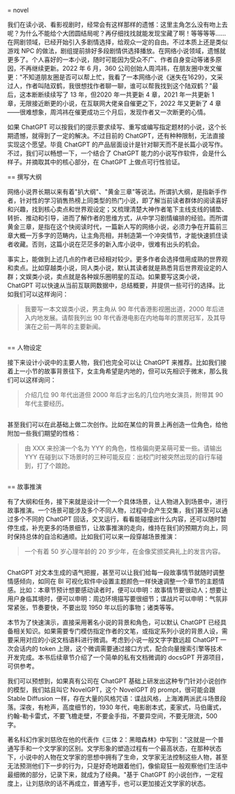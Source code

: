 = novel

我们在读小说、看影视剧时，经常会有这样那样的遗憾：这里主角怎么没有吻上去呢？为什么不能给个大团圆结局呢？再仔细找找就能发现宝藏了啊！等等等等……在网剧领域，已经开始引入多剧情选择，给观众一定的自由。不过本质上还是类似游戏 NPC 的做法，剧组提前排好多段剧情供选择播放。在网络小说领域，遗憾就更多了。个人喜好的一本小说，随时可能因为受众不广、作者自身变动等诸多原因，不再继续更新。2022 年 6 月，360 公司创始人周鸿祎，在朋友圈中发文催更："不知道朋友圈是否可以帮上忙，我看了一本网络小说《迷失在1629》，文采过人，作者叫陆双鹤，我很想找作者聊一聊，谁可以帮我找到这个陆双鹤？"最后，这本断断续续写了 13 年，但2020 年一共更新 4 章，2021 年一共更新 1 章，无限接近断更的小说，在互联网大佬亲自催更之下，2022 年又更新了 4 章——很难想象，周鸿祎在催更成功三个月后，发现作者又一次断更的心情。

如果 ChatGPT 可以按我们的提示要求续写、重写或编写指定题材的小说，这个长期遗憾，就得到了一定的解决。不过目前的 ChatGPT，还有种种限制，无法直接实现这个愿望。毕竟 ChatGPT 的产品层面设计是针对聊天而不是长篇小说写作。不过，我们可以畅想一下，一个结合了 ChatGPT 能力的小说写作软件，会是什么样子。并摘取其中的核心部分，在 ChatGPT 上做点可行性验证。

== 撰写大纲

网络小说界长期以来有着"扒大纲"、"黄金三章"等说法。所谓扒大纲，是指新手作者，针对性的学习销售热榜上同类型的热门小说，即了解当前读者群体的阅读喜好和兴趣，找到核心卖点和世界观设定；又梳理清楚大神作者笔下主线支线的铺垫、转折、推动和引导，进而了解作者的思维方式，从中学习剧情编排的经验。而所谓黄金三章，是指在这个快阅读时代，一篇新人写的网络小说，必须力争在开篇前三章大概一万多字的范畴内，让主角亮相，并制造第一个冲突情节，才能快速抓住读者收藏。否则，这篇小说在茫茫多的新入库小说中，很难有出头的机会。

事实上，能做到上述几点的作者已经相对较少。更多作者会选择借用成熟的世界观和卖点。比如穿越类小说，同人类小说，默认其读者就是熟悉背后世界观设定的人群；文娱类小说，卖点就是各种娱乐圈明星的互动。如果要写这类小说，ChatGPT 可以快速从当前互联网数据中，总结概要，并提供一些可行的选择。比如我们可以这样询问：

> 我要写一本文娱类小说，男主角从 90 年代香港影视圈出道，2000 年后进入内地发展。请帮我列出 90 年代香港电影在内地每年的票房冠军，及其导演在之前一两年的主要新闻。

![]()

== 人物设定

接下来设计小说中的主要人物，我们也完全可以让 ChatGPT 来推荐。比如我们接着上一小节的故事背景往下，女主角希望是内地的，但可以先相识于微末，那么我们可以这样询问：

> 介绍几位 90 年代出道但 2000 年后才出名的几位内地女演员，附带其 90 年代主要经历。

![]()

甚至我们可以在此基础上做二次创作。比如在某位的背景上再创造一位角色，给他附加一些我们期望的性格：

> 由 XXX 来扮演一个名为 YYY 的角色，性格偏向更呆萌可爱一些。请输出 YYY 在碰到以下场景时的三种可能反应：出校门时被突然出现的自行车碰到，打了个踉跄。

![]()

== 故事推演

有了大纲和任务，接下来就是设计一个一个具体场景，让人物进入到场景中，进行故事推演。一个场景可能涉及多个不同人物，过程中会产生交集，我们甚至可以通过多个不同的 ChatGPT 回话，交叉运行，看看能碰撞出什么内容，还可以随时暂停生成，补充更多的场景细节，让故事推演的走向，维持在我们的预期方向上，同时保持总体的自洽和通顺。比如我们可以来一段穿越场景推演：

> 一个有着 50 岁心理年龄的 20 岁少年，在金像奖颁奖典礼上的发言内容。

![]()

ChatGPT 对文本生成的语气把握，甚至可以让我们给每一段故事情节就随时调整情感倾向，如同在 BI 可视化软件中设置主题颜色一样快速调整一个章节的主题情感。比如：本章节预计想要感动读者时，便可以申明：故事情节要很动人；想要让用户身临其境时，便可以申明：周边环境描写要很细节；谍战片可以申明：气氛非常紧张，节奏要快，不要出现 1950 年以后的事物；诸类等等。

本节为了快速演示，直接采用著名小说的背景和角色，可以默认 ChatGPT 已经具备相关知识。如果需要专门模仿指定作者的文笔，或指定系列小说的背景人设，需要采用对应的小说文档语料进行微调。考虑到小说一般文字字数远超 ChatGPT 一次会话内的 token 上限，这个微调需要通过接口方式，配合向量搜索引擎等技术开发完成。本书后续章节介绍了一个简单的私有文档微调的 docsGPT 开源项目，可供参考。

我们可以预想到，如果真有公司在 ChatGPT 基础上研发出这种专门针对小说创作的模型，我们姑且叫它 NovelGPT，这个 NovelGPT 的 prompt，很可能会跟 Stable Diffusion 一样，存在大量的风格咒语：谍战风格，上海滩两派武斗场景段落。深夜，有枪声，高度细节的，1930 年代，电影剧本式，麦家式，马伯庸式，约翰-勒卡雷式，不要飞檐走壁，不要金手指，不要异空间，不要无限流，500 字。

著名科幻作家刘慈欣在他的代表作《三体 2：黑暗森林》中写到："这就是一个普通写手和一个文学家的区别。文学形象的塑造过程有一个最高状态，在那种状态下，小说中的人物在文学家的思想中拥有了生命，文学家无法控制这些人物，甚至无法预测他们下一步的行为，只是好奇地跟着他们，像偷窥狂一般观察他们生活中最细微的部分，记录下来，就成为了经典。"基于 ChatGPT 的小说创作，一定程度上，让刘慈欣的话不再成立，普通写手，也可以更加接近文学家的状态。


